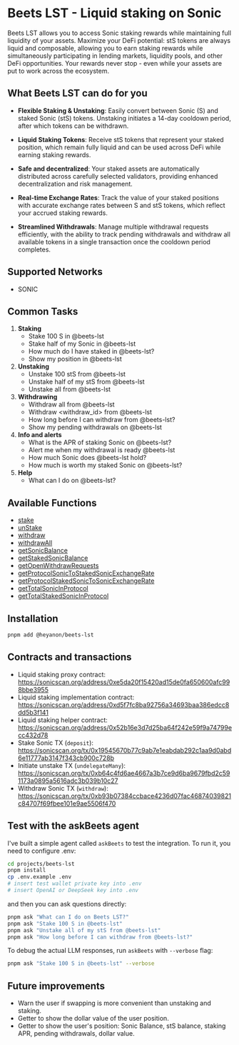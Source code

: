 # Beets LST - Liquid staking on Sonic

Beets LST allows you to access Sonic staking rewards while maintaining full liquidity of your assets. Maximize your DeFi potential: stS tokens are always liquid and composable, allowing you to earn staking rewards while simultaneously participating in lending markets, liquidity pools, and other DeFi opportunities. Your rewards never stop - even while your assets are put to work across the ecosystem.

## What Beets LST can do for you

- **Flexible Staking & Unstaking**: Easily convert between Sonic (S) and staked Sonic (stS) tokens. Unstaking initiates a 14-day cooldown period, after which tokens can be withdrawn.

- **Liquid Staking Tokens**: Receive stS tokens that represent your staked position, which remain fully liquid and can be used across DeFi while earning staking rewards.

- **Safe and decentralized**: Your staked assets are automatically distributed across carefully selected validators, providing enhanced decentralization and risk management.

- **Real-time Exchange Rates**: Track the value of your staked positions with accurate exchange rates between S and stS tokens, which reflect your accrued staking rewards.

- **Streamlined Withdrawals**: Manage multiple withdrawal requests efficiently, with the ability to track pending withdrawals and withdraw all available tokens in a single transaction once the cooldown period completes.

## Supported Networks

- SONIC

## Common Tasks

1. **Staking**
    - Stake 100 S in @beets-lst
    - Stake half of my Sonic in @beets-lst
    - How much do I have staked in @beets-lst?
    - Show my position in @beets-lst
1. **Unstaking**
    - Unstake 100 stS from @beets-lst
    - Unstake half of my stS from @beets-lst
    - Unstake all from @beets-lst
1. **Withdrawing**
    - Withdraw all from @beets-lst
    - Withdraw <withdraw_id> from @beets-lst
    - How long before I can withdraw from @beets-lst?
    - Show my pending withdrawals on @beets-lst
1. **Info and alerts**
    - What is the APR of staking Sonic on @beets-lst?
    - Alert me when my withdrawal is ready @beets-lst
    - How much Sonic does @beets-lst hold?
    - How much is worth my staked Sonic on @beets-lst?
1. **Help**
    - What can I do on @beets-lst?

## Available Functions

- [stake](src/functions/stake.ts)
- [unStake](src/functions/unStake.ts)
- [withdraw](src/functions/withdraw.ts)
- [withdrawAll](src/functions/withdrawAll.ts)
- [getSonicBalance](src/functions/getSonicBalance.ts)
- [getStakedSonicBalance](src/functions/getStakedSonicBalance.ts)
- [getOpenWithdrawRequests](src/functions/getOpenWithdrawRequests.ts)
- [getProtocolSonicToStakedSonicExchangeRate](src/functions/getProtocolSonicToStakedSonicExchangeRate.ts)
- [getProtocolStakedSonicToSonicExchangeRate](src/functions/getProtocolStakedSonicToSonicExchangeRate.ts)
- [getTotalSonicInProtocol](src/functions/getTotalSonicInProtocol.ts)
- [getTotalStakedSonicInProtocol](src/functions/getTotalStakedSonicInProtocol.ts)

## Installation

```bash
pnpm add @heyanon/beets-lst
```

## Contracts and transactions

- Liquid staking proxy contract: https://sonicscan.org/address/0xe5da20f15420ad15de0fa650600afc998bbe3955
- Liquid staking implementation contract: https://sonicscan.org/address/0xd5f7fc8ba92756a34693baa386edcc8dd5b3f141
- Liquid staking helper contract: https://sonicscan.org/address/0x52b16e3d7d25ba64f242e59f9a74799ecc432d78
- Stake Sonic TX (`deposit`): https://sonicscan.org/tx/0x19545670b77c9ab7e1eabdab292c1aa9d0abd6e11777ab3147f343cb900c728b
- Initiate unstake TX (`undelegateMany`): https://sonicscan.org/tx/0xb64c4fd6ae4667a3b7ce9d6ba9679fbd2c591173a0895a5616adc3b039b10c27
- Withdraw Sonic TX (`withdraw`): https://sonicscan.org/tx/0xb93b07384ccbace4236d07fac46874039821c84707f69fbee101e9ae5506f470

## Test with the askBeets agent

I've built a simple agent called `askBeets` to test the integration. To run it, you need to configure .env:

```bash
cd projects/beets-lst
pnpm install
cp .env.example .env
# insert test wallet private key into .env
# insert OpenAI or DeepSeek key into .env
```

and then you can ask questions directly:

```bash
pnpm ask "What can I do on Beets LST?"
pnpm ask "Stake 100 S in @beets-lst"
pnpm ask "Unstake all of my stS from @beets-lst"
pnpm ask "How long before I can withdraw from @beets-lst?"
```

To debug the actual LLM responses, run `askBeets` with `--verbose` flag:

```bash
pnpm ask "Stake 100 S in @beets-lst" --verbose
```

## Future improvements

- Warn the user if swapping is more convenient than unstaking and staking.
- Getter to show the dollar value of the user position.
- Getter to show the user's position: Sonic Balance, stS balance, staking APR, pending withdrawals, dollar value.
